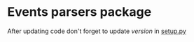 # Events parsers package

After updating code don't forget to update *version* in [setup.py](setup.py)